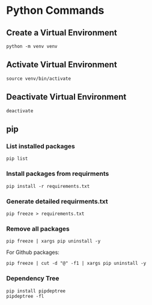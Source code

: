 # Python Commands

## Create a Virtual Environment

```
python -m venv venv
```

## Activate Virtual Environment

```
source venv/bin/activate
```

## Deactivate Virtual Environment

```
deactivate
```

## pip

### List installed packages

```
pip list
```

### Install packages from requirments

```
pip install -r requirements.txt
```

### Generate detailed requirments.txt
```
pip freeze > requirements.txt
```

### Remove all packages

```
pip freeze | xargs pip uninstall -y
```
For Github packages:
```
pip freeze | cut -d "@" -f1 | xargs pip uninstall -y
```

### Dependency Tree

```
pip install pipdeptree
pipdeptree -fl
```
